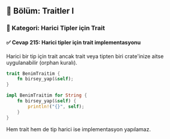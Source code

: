 ## 📘 Bölüm: Traitler I  
### 🔹 Kategori: Harici Tipler için Trait  
#### ✅ Cevap 215: Harici tipler için trait implementasyonu

Harici bir tip için trait ancak trait veya tipten biri crate'inize aitse uygulanabilir (orphan kuralı).

```rust
trait BenimTraitim {
    fn birsey_yap(&self);
}

impl BenimTraitim for String {
    fn birsey_yap(&self) {
        println!("{}", self);
    }
}
```

Hem trait hem de tip harici ise implementasyon yapılamaz.

